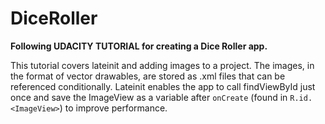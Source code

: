 # DiceRoller
<b>Following UDACITY TUTORIAL for creating a Dice Roller app.</b>

This tutorial covers lateinit and adding images to a project.
The images, in the format of vector drawables, are stored as .xml files that can be referenced conditionally.
Lateinit enables the app to call findViewById just once and save the ImageView as a variable after `onCreate` (found in `R.id.<ImageView>`) to improve performance.
